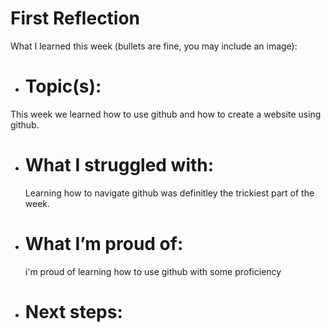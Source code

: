 # First Reflection
What I learned this week (bullets are fine, you may include an image):

- # Topic(s):
This week we learned how to use github and how to create a website using github.
- # What I struggled with:
  Learning how to navigate github was definitley the trickiest part of the week.
- # What I’m proud of:
  i'm proud of learning how to use github with some proficiency
- # Next steps:
